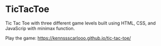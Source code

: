 # TicTacToe

Tic Tac Toe with three different game levels built using HTML, CSS, and JavaScrip with minimax function.

Play the game: https://kennssscarlooo.github.io/tic-tac-toe/
